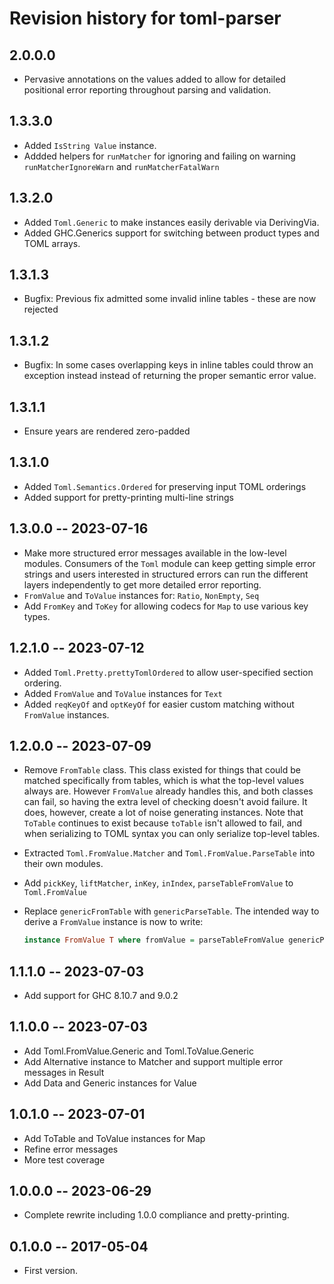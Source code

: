 # Revision history for toml-parser

## 2.0.0.0

* Pervasive annotations on the values added to allow for detailed
  positional error reporting throughout parsing and validation.

## 1.3.3.0

* Added `IsString Value` instance.
* Addded helpers for `runMatcher` for ignoring and failing on warning
  `runMatcherIgnoreWarn` and `runMatcherFatalWarn`

## 1.3.2.0

* Added `Toml.Generic` to make instances easily derivable via DerivingVia.
* Added GHC.Generics support for switching between product types and TOML arrays.

## 1.3.1.3

* Bugfix: Previous fix admitted some invalid inline tables - these are now rejected

## 1.3.1.2

* Bugfix: In some cases overlapping keys in inline tables could throw an exception
  instead instead of returning the proper semantic error value.

## 1.3.1.1

* Ensure years are rendered zero-padded

## 1.3.1.0

* Added `Toml.Semantics.Ordered` for preserving input TOML orderings
* Added support for pretty-printing multi-line strings

## 1.3.0.0  --  2023-07-16

* Make more structured error messages available in the low-level modules.
  Consumers of the `Toml` module can keep getting simple error strings
  and users interested in structured errors can run the different layers
  independently to get more detailed error reporting.
* `FromValue` and `ToValue` instances for: `Ratio`, `NonEmpty`, `Seq`
* Add `FromKey` and `ToKey` for allowing codecs for `Map` to use various key types.

## 1.2.1.0  --  2023-07-12

* Added `Toml.Pretty.prettyTomlOrdered` to allow user-specified section ordering.
* Added `FromValue` and `ToValue` instances for `Text`
* Added `reqKeyOf` and `optKeyOf` for easier custom matching without `FromValue` instances.

## 1.2.0.0  --  2023-07-09

* Remove `FromTable` class. This class existed for things that could be
  matched specifically from tables, which is what the top-level values
  always are. However `FromValue` already handles this, and both classes
  can fail, so having the extra level of checking doesn't avoid failure.
  It does, however, create a lot of noise generating instances. Note that
  `ToTable` continues to exist because `toTable` isn't allowed to fail,
  and when serializing to TOML syntax you can only serialize top-level
  tables.
* Extracted `Toml.FromValue.Matcher` and `Toml.FromValue.ParseTable` into
  their own modules.
* Add `pickKey`, `liftMatcher`, `inKey`, `inIndex`, `parseTableFromValue` to `Toml.FromValue`
* Replace `genericFromTable` with `genericParseTable`. The intended way to
  derive a `FromValue` instance is now to write:

  ```haskell
  instance FromValue T where fromValue = parseTableFromValue genericParseTable
  ```

## 1.1.1.0  --  2023-07-03

* Add support for GHC 8.10.7 and 9.0.2

## 1.1.0.0  --  2023-07-03

* Add Toml.FromValue.Generic and Toml.ToValue.Generic
* Add Alternative instance to Matcher and support multiple error messages in Result
* Add Data and Generic instances for Value

## 1.0.1.0  -- 2023-07-01

* Add ToTable and ToValue instances for Map
* Refine error messages
* More test coverage

## 1.0.0.0  -- 2023-06-29

* Complete rewrite including 1.0.0 compliance and pretty-printing.

## 0.1.0.0  -- 2017-05-04

* First version.
